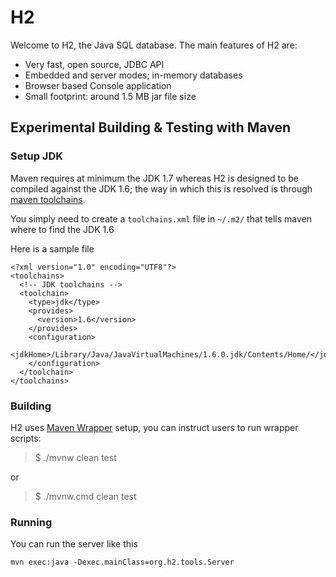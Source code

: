 # H2

Welcome to H2, the Java SQL database. The main features of H2 are:

* Very fast, open source, JDBC API
* Embedded and server modes; in-memory databases
* Browser based Console application
* Small footprint: around 1.5 MB jar file size

## Experimental Building & Testing with Maven

### Setup JDK

Maven requires at minimum the JDK 1.7 whereas H2 is designed to be compiled against the JDK 1.6; the way in which this is
resolved is through [maven toolchains](https://maven.apache.org/guides/mini/guide-using-toolchains.html).

You simply need to create a `toolchains.xml` file in `~/.m2/` that tells maven where to find the JDK 1.6

Here is a sample file

```
<?xml version="1.0" encoding="UTF8"?>
<toolchains>
  <!-- JDK toolchains -->
  <toolchain>
    <type>jdk</type>
    <provides>
      <version>1.6</version>
    </provides>
    <configuration>
      <jdkHome>/Library/Java/JavaVirtualMachines/1.6.0.jdk/Contents/Home/</jdkHome>
    </configuration>
  </toolchain>
</toolchains>
```

### Building

H2 uses [Maven Wrapper](https://github.com/takari/maven-wrapper) setup, you can instruct users to run wrapper scripts:

> $ ./mvnw clean test

or

> $ ./mvnw.cmd clean test

### Running

You can run the server like this

```
mvn exec:java -Dexec.mainClass=org.h2.tools.Server  
```